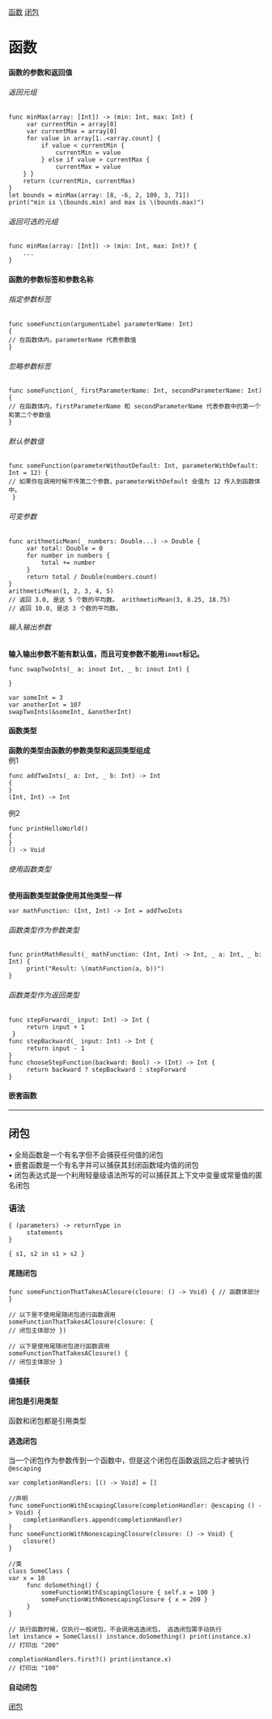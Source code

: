 
[函数](#1)
[闭包](#2)

<h1 id='1'>函数</h1>

#### 函数的参数和返回值

###### 返回元组
```
func minMax(array: [Int]) -> (min: Int, max: Int) {
     var currentMin = array[0]
     var currentMax = array[0]
     for value in array[1..<array.count] {
         if value < currentMin {
             currentMin = value
         } else if value > currentMax {
             currentMax = value
	} }
    return (currentMin, currentMax)
}
let bounds = minMax(array: [8, -6, 2, 109, 3, 71]) 
print("min is \(bounds.min) and max is \(bounds.max)")
```

###### 返回可选的元组
```
func minMax(array: [Int]) -> (min: Int, max: Int)? {
	...
}
```

#### 函数的参数标签和参数名称

###### 指定参数标签
```
func someFunction(argumentLabel parameterName: Int) 
{
// 在函数体内，parameterName 代表参数值
}
```

###### 忽略参数标签
```
func someFunction(_ firstParameterName: Int, secondParameterName: Int) {
// 在函数体内，firstParameterName 和 secondParameterName 代表参数中的第一个和第二个参数值
}
```

###### 默认参数值
```
func someFunction(parameterWithoutDefault: Int, parameterWithDefault: Int = 12) {
// 如果你在调用时候不传第二个参数，parameterWithDefault 会值为 12 传入到函数体中。
 }
```

###### 可变参数
```
func arithmeticMean(_ numbers: Double...) -> Double {
     var total: Double = 0
     for number in numbers {
         total += number
     }
     return total / Double(numbers.count)
}
arithmeticMean(1, 2, 3, 4, 5)
// 返回 3.0, 是这 5 个数的平均数。 arithmeticMean(3, 8.25, 18.75)
// 返回 10.0, 是这 3 个数的平均数。
```

###### 输入输出参数
**输入输出参数不能有默认值，而且可变参数不能用`inout`标记。**
```
func swapTwoInts(_ a: inout Int, _ b: inout Int) {

}

var someInt = 3
var anotherInt = 107
swapTwoInts(&someInt, &anotherInt)
```

#### 函数类型  
**函数的类型由函数的参数类型和返回类型组成**  
例1
```
func addTwoInts(_ a: Int, _ b: Int) -> Int 
{
}
(Int, Int) -> Int
```
例2
```
func printHelloWorld() 
{
}
() -> Void 
```

###### 使用函数类型  

**使用函数类型就像使用其他类型一样**  

`var mathFunction: (Int, Int) -> Int = addTwoInts`

###### 函数类型作为参数类型
```
func printMathResult(_ mathFunction: (Int, Int) -> Int, _ a: Int, _ b: Int) {
     print("Result: \(mathFunction(a, b))")
}
```

###### 函数类型作为返回类型
```
func stepForward(_ input: Int) -> Int {
     return input + 1
 }
func stepBackward(_ input: Int) -> Int {
     return input - 1
}
func chooseStepFunction(backward: Bool) -> (Int) -> Int {
     return backward ? stepBackward : stepForward
}
```

#### 嵌套函数

---

<h2 id="2">闭包</h2>

• 全局函数是一个有名字但不会捕获任何值的闭包  
• 嵌套函数是一个有名字并可以捕获其封闭函数域内值的闭包  
• 闭包表达式是一个利用轻量级语法所写的可以捕获其上下文中变量或常量值的匿名闭包  

### 语法
```
{ (parameters) -> returnType in
     statements
}
```

```
{ s1, s2 in s1 > s2 }
```

#### 尾随闭包  
```
func someFunctionThatTakesAClosure(closure: () -> Void) { // 函数体部分
}

// 以下是不使用尾随闭包进行函数调用 
someFunctionThatTakesAClosure(closure: {
// 闭包主体部分 })

// 以下是使用尾随闭包进行函数调用 
someFunctionThatTakesAClosure() {
// 闭包主体部分 }
```

#### 值捕获

#### 闭包是引用类型
函数和闭包都是引用类型

#### 逃逸闭包
当一个闭包作为参数传到一个函数中，但是这个闭包在函数返回之后才被执行 `@escaping`

```
var completionHandlers: [() -> Void] = []

//声明
func someFunctionWithEscapingClosure(completionHandler: @escaping () -> Void) {
    completionHandlers.append(completionHandler)
}
func someFunctionWithNonescapingClosure(closure: () -> Void) {
    closure()
}

//类
class SomeClass {
var x = 10
     func doSomething() {
         someFunctionWithEscapingClosure { self.x = 100 }
         someFunctionWithNonescapingClosure { x = 200 }
     }
}

// 执行函数时候，仅执行一般闭包，不会调用逃逸闭包， 逃逸闭包需手动执行 
let instance = SomeClass() instance.doSomething() print(instance.x)
// 打印出 "200"

completionHandlers.first?() print(instance.x)
// 打印出 "100"

```

#### 自动闭包
[闭包](http://www.cocoachina.com/ios/20161225/18412.html)